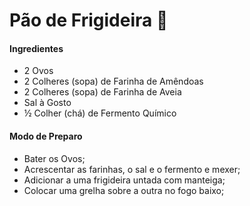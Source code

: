 # Pão de Frigideira :bread:

#### Ingredientes

- 2 Ovos
- 2 Colheres (sopa) de Farinha de Amêndoas
- 2 Colheres (sopa) de Farinha de Aveia
- Sal à Gosto
- ½ Colher (chá) de Fermento Químico

#### Modo de Preparo

- Bater os Ovos;
- Acrescentar as farinhas, o sal e o fermento e mexer;
- Adicionar a uma frigideira untada com manteiga;
- Colocar uma grelha sobre a outra no fogo baixo;